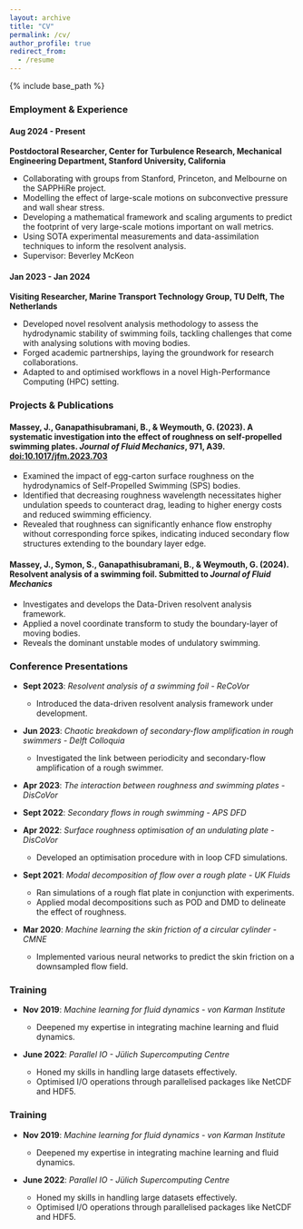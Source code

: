 ```yaml
---
layout: archive
title: "CV"
permalink: /cv/
author_profile: true
redirect_from:
  - /resume
---
```


{% include base_path %}

### Employment & Experience

#### Aug 2024 - Present
**Postdoctoral Researcher, Center for Turbulence Research, Mechanical Engineering Department, Stanford University, California**

- Collaborating with groups from Stanford, Princeton, and Melbourne on the SAPPHiRe project.
- Modelling the effect of large-scale motions on subconvective pressure and wall shear stress.
- Developing a mathematical framework and scaling arguments to predict the footprint of very large-scale motions important on wall metrics.
- Using SOTA experimental measurements and data-assimilation techniques to inform the resolvent analysis.
- Supervisor: Beverley McKeon

#### Jan 2023 - Jan 2024
**Visiting Researcher, Marine Transport Technology Group, TU Delft, The Netherlands**

- Developed novel resolvent analysis methodology to assess the hydrodynamic stability of swimming foils, tackling challenges that come with analysing solutions with moving bodies.
- Forged academic partnerships, laying the groundwork for research collaborations.
- Adapted to and optimised workflows in a novel High-Performance Computing (HPC) setting.

### Projects & Publications

#### Massey, J., Ganapathisubramani, B., & Weymouth, G. (2023). A systematic investigation into the effect of roughness on self-propelled swimming plates. *Journal of Fluid Mechanics*, 971, A39. [doi:10.1017/jfm.2023.703](https://doi.org/10.1017/jfm.2023.703)
- Examined the impact of egg-carton surface roughness on the hydrodynamics of Self-Propelled Swimming (SPS) bodies.
- Identified that decreasing roughness wavelength necessitates higher undulation speeds to counteract drag, leading to higher energy costs and reduced swimming efficiency.
- Revealed that roughness can significantly enhance flow enstrophy without corresponding force spikes, indicating induced secondary flow structures extending to the boundary layer edge.

#### Massey, J., Symon, S., Ganapathisubramani, B., & Weymouth, G. (2024). Resolvent analysis of a swimming foil. **Submitted to** *Journal of Fluid Mechanics*
- Investigates and develops the Data-Driven resolvent analysis framework.
- Applied a novel coordinate transform to study the boundary-layer of moving bodies.
- Reveals the dominant unstable modes of undulatory swimming.


### Conference Presentations

- **Sept 2023**: *Resolvent analysis of a swimming foil - ReCoVor*
  - Introduced the data-driven resolvent analysis framework under development.

- **Jun 2023**: *Chaotic breakdown of secondary-flow amplification in rough swimmers - Delft Colloquia*
  - Investigated the link between periodicity and secondary-flow amplification of a rough swimmer.

- **Apr 2023**: *The interaction between roughness and swimming plates - DisCoVor*

- **Sept 2022**: *Secondary flows in rough swimming - APS DFD*

- **Apr 2022**: *Surface roughness optimisation of an undulating plate - DisCoVor*
  - Developed an optimisation procedure with in loop CFD simulations.

- **Sept 2021**: *Modal decomposition of flow over a rough plate - UK Fluids*
  - Ran simulations of a rough flat plate in conjunction with experiments.
  - Applied modal decompositions such as POD and DMD to delineate the effect of roughness.

- **Mar 2020**: *Machine learning the skin friction of a circular cylinder - CMNE*
  - Implemented various neural networks to predict the skin friction on a downsampled flow field.

### Training

- **Nov 2019**: *Machine learning for fluid dynamics - von Karman Institute*
  - Deepened my expertise in integrating machine learning and fluid dynamics.

- **June 2022**: *Parallel IO - Jülich Supercomputing Centre*
  - Honed my skills in handling large datasets effectively.
  - Optimised I/O operations through parallelised packages like NetCDF and HDF5.


### Training

- **Nov 2019**: *Machine learning for fluid dynamics - von Karman Institute*
  - Deepened my expertise in integrating machine learning and fluid dynamics.

- **June 2022**: *Parallel IO - Jülich Supercomputing Centre*
  - Honed my skills in handling large datasets effectively.
  - Optimised I/O operations through parallelised packages like NetCDF and HDF5.